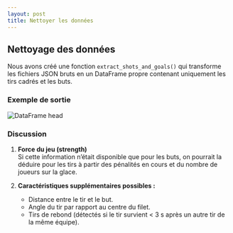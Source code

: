 ```yaml
---
layout: post
title: Nettoyer les données
---
```



## Nettoyage des données

Nous avons créé une fonction `extract_shots_and_goals()` qui transforme les fichiers JSON bruts en un DataFrame propre contenant uniquement les tirs cadrés et les buts.

### Exemple de sortie

![DataFrame head](include/df_head.jpg)

### Discussion

1. **Force du jeu (strength)**  
   Si cette information n’était disponible que pour les buts, on pourrait la déduire pour les tirs à partir des pénalités en cours et du nombre de joueurs sur la glace.

2. **Caractéristiques supplémentaires possibles :**  
   - Distance entre le tir et le but.  
   - Angle du tir par rapport au centre du filet.  
   - Tirs de rebond (détectés si le tir survient < 3 s après un autre tir de la même équipe).
